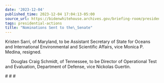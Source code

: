 ```yaml
---
date: '2023-12-04'
published_time: 2023-12-04 17:04:13-05:00
source_url: https://bidenwhitehouse.archives.gov/briefing-room/presidential-actions/2023/12/04/nominations-sent-to-the-senate-132/
tags: presidential-actions
title: "Nominations Sent to the\_Senate"
---
```

 
Kristen Sarri, of Maryland, to be Assistant Secretary of State for
Oceans and International Environmental and Scientific Affairs, vice
Monica P. Medina, resigned.

     Douglas Craig Schmidt, of Tennessee, to be Director of Operational
Test and Evaluation, Department of Defense, vice Nickolas Guertin.

  
\# \# \#
